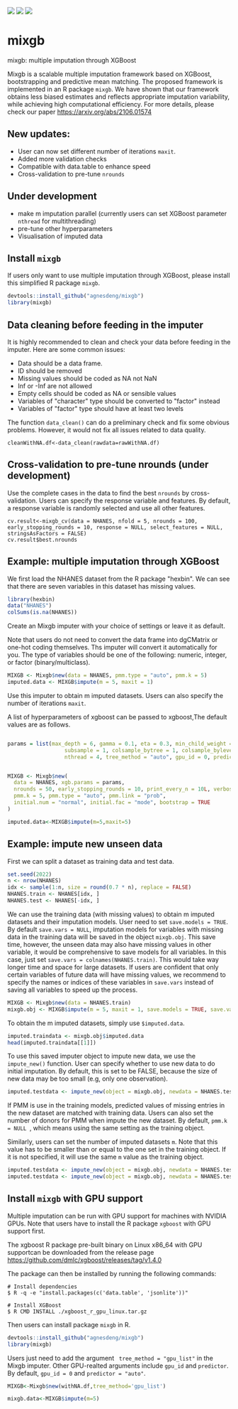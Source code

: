 [![](https://img.shields.io/badge/Made%20With-R-9cf)](https://github.com/agnesdeng/misle)
[![](https://img.shields.io/badge/Version-1.0.0-brightgreen)](https://github.com/agnesdeng/misle)
[![](https://img.shields.io/badge/Lifecycle-Experimental-ff69b4)](https://github.com/agnesdeng/misle)

# mixgb
mixgb: multiple imputation through XGBoost

Mixgb is a scalable multiple imputation framework based on XGBoost, bootstrapping and predictive mean matching. The proposed framework is implemented in an R package `mixgb`. We have shown that our framework obtains less biased estimates and reflects appropriate imputation variability, while achieving high computational efficiency. For more details, please check our paper https://arxiv.org/abs/2106.01574

## New updates:
* User can now set different number of iterations `maxit`.
* Added more validation checks
* Compatible with data.table to enhance speed
* Cross-validation to pre-tune `nrounds`

## Under development
* make m imputation parallel (currently users can set XGBoost parameter `nthread` for multithreading)
* pre-tune other hyperparameters 
* Visualisation of imputed data


## Install `mixgb` 
If users only want to use multiple imputation through XGBoost, please install this simplified R package `mixgb`.
```r
devtools::install_github("agnesdeng/mixgb")
library(mixgb)
```

## Data cleaning before feeding in the imputer

It is highly recommended to clean and check your data before feeding in the imputer. Here are some common issues:

- Data should be a data frame.
- ID should be removed 
- Missing values should be coded as NA not NaN
- Inf or -Inf are not allowed
- Empty cells should be coded as NA or sensible values
- Variables of "character" type should be converted to "factor" instead
- Variables of "factor" type should have at least two levels

The function `data_clean()` can do a preliminary check and fix some obvious problems. However, it would not fix all issues related to data quality. 

```
cleanWithNA.df<-data_clean(rawdata=rawWithNA.df)
```
## Cross-validation to pre-tune nrounds (under development)
Use the complete cases in the data to find the best `nrounds` by cross-validation. Users can specify the response variable and features. By default, a response variable is randomly selected and use all other features.
```{r}
cv.result<-mixgb_cv(data = NHANES, nfold = 5, nrounds = 100, early_stopping_rounds = 10, response = NULL, select_features = NULL, stringsAsFactors = FALSE)
cv.result$best.nrounds
```

## Example: multiple imputation through XGBoost

We first load the NHANES dataset from the R package "hexbin". We can see that there are seven variables in this dataset has missing values.
``` r
library(hexbin)
data("NHANES")
colSums(is.na(NHANES))
```

Create an Mixgb imputer with your choice of settings or leave it as default.

Note that users do not need to convert the data frame into dgCMatrix or one-hot coding themselves. Ths imputer will convert it automatically for you. The type of variables should be one of the following: numeric, integer, or factor (binary/multiclass).

``` r
MIXGB <- Mixgb$new(data = NHANES, pmm.type = "auto", pmm.k = 5)
imputed.data <- MIXGB$impute(m = 5, maxit = 1)
```
Use this imputer to obtain m imputed datasets. Users can also specify the number of iterations `maxit`.

A list of hyperparameters of xgboost can be passed to xgboost,The default values are as follows.

``` r

params = list(max_depth = 6, gamma = 0.1, eta = 0.3, min_child_weight = 1, 
                  subsample = 1, colsample_bytree = 1, colsample_bylevel = 1, colsample_bynode=1, 
                  nthread = 4, tree_method = "auto", gpu_id = 0, predictor = "auto")


MIXGB <- Mixgb$new(
  data = NHANES, xgb.params = params,
  nrounds = 50, early_stopping_rounds = 10, print_every_n = 10L, verbose = 0,
  pmm.k = 5, pmm.type = "auto", pmm.link = "prob",
  initial.num = "normal", initial.fac = "mode", bootstrap = TRUE
)

imputed.data<-MIXGB$impute(m=5,maxit=5)
```



## Example: impute new unseen data
First we can split a dataset as training data and test data.
``` r
set.seed(2022)
n <- nrow(NHANES)
idx <- sample(1:n, size = round(0.7 * n), replace = FALSE)
NHANES.train <- NHANES[idx, ]
NHANES.test <- NHANES[-idx, ]
```

We can use the training data (with missing values) to obtain m imputed datasets and their imputation models. User need to set `save.models = TRUE`. By default `save.vars = NULL`, imputation models for variables with missing data in the training data will be saved in the object `mixgb.obj`. This save time, however, the unseen data may also have missing values in other variable, it would be comprehensive to save models for all variables. In this case, just set `save.vars = colnames(NHANES.train)`. This would take way longer time and space for large datasets. If users are confident that only certain variables of future data will have missing values, we recommend to specify the names or indices of these variables in `save.vars` instead of saving all variables to speed up the process.

``` r
MIXGB <- Mixgb$new(data = NHANES.train)
mixgb.obj <- MIXGB$impute(m = 5, maxit = 1, save.models = TRUE, save.vars = NULL)
```
To obtain the m imputed datasets, simply use `$imputed.data`. 
```r
imputed.traindata <- mixgb.obj$imputed.data
head(imputed.traindata[[1]])
```
To use this saved imputer object to impute new data, we use the `impute_new()` function. User can specify whether to use new data to do initial imputation. By default, this is set to be FALSE, because the size of new data may be too small (e.g, only one observation).

``` r
imputed.testdata <- impute_new(object = mixgb.obj, newdata = NHANES.test, initial.newdata = FALSE)
```
If PMM is use in the training models, predicted values of missing entries in the new dataset are matched with training data. Users can also set the number of donors for PMM when impute the new dataset. By default, `pmm.k = NULL `, which means using the same setting as the training object. 

Similarly, users can set the number of imputed datasets `m`.  Note that this value has to be smaller than or equal to the one set in the training object. If it is not specified, it will use the same `m` value as the training object.

``` r
imputed.testdata <- impute_new(object = mixgb.obj, newdata = NHANES.test, initial.newdata = FALSE,pmm.k = NULL, m = NULL)
imputed.testdata <- impute_new(object = mixgb.obj, newdata = NHANES.test, initial.newdata = FALSE,pmm.k = 3, m = 4)
```


## Install `mixgb` with GPU support
Multiple imputation can be run with GPU support for machines with NVIDIA GPUs. Note that users have to install the R package `xgboost` with GPU support first. 

The xgboost R package pre-built binary on Linux x86_64 with GPU supportcan be downloaded from the release page https://github.com/dmlc/xgboost/releases/tag/v1.4.0

The package can then be installed by running the following commands:
``` 
# Install dependencies
$ R -q -e "install.packages(c('data.table', 'jsonlite'))"

# Install XGBoost
$ R CMD INSTALL ./xgboost_r_gpu_linux.tar.gz
```

Then users can install package `mixgb` in R. 
```r
devtools::install_github("agnesdeng/mixgb")
library(mixgb)
```
Users just need to add the argument ` tree_method = "gpu_list"` in the Mixgb imputer. Other GPU-realted arguments include  `gpu_id`  and  `predictor`. By default, `gpu_id = 0` and `predictor = "auto"`.

``` r
MIXGB<-Mixgb$new(withNA.df,tree_method='gpu_list')

mixgb.data<-MIXGB$impute(m=5)
```
